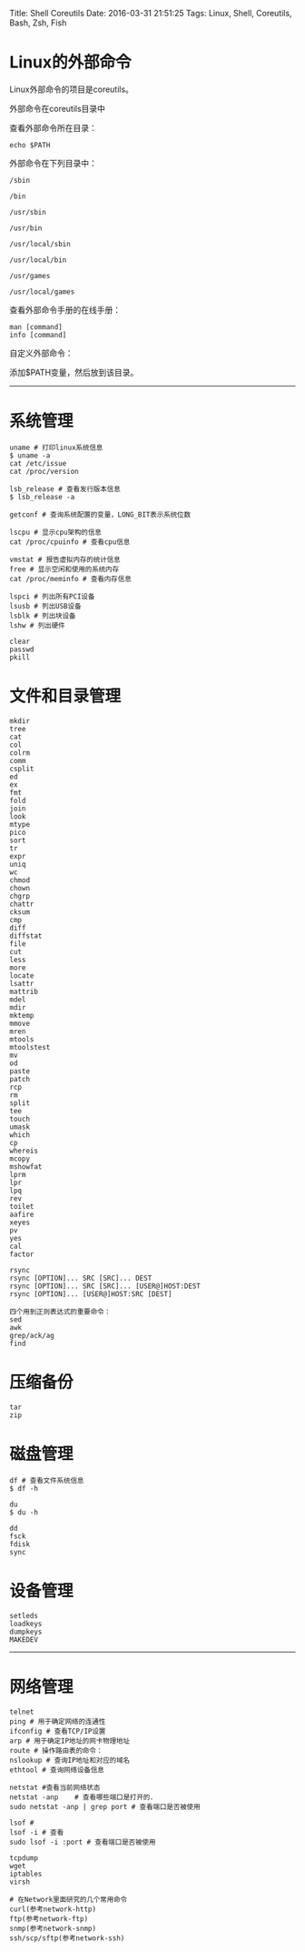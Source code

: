 Title: Shell Coreutils
Date: 2016-03-31 21:51:25
Tags: Linux, Shell, Coreutils, Bash, Zsh, Fish



# Linux的外部命令

Linux外部命令的项目是coreutils。

外部命令在coreutils目录中

查看外部命令所在目录：

    echo $PATH

外部命令在下列目录中：

    /sbin

    /bin

    /usr/sbin

    /usr/bin

    /usr/local/sbin

    /usr/local/bin

    /usr/games

    /usr/local/games

查看外部命令手册的在线手册：

    man [command]
    info [command]

自定义外部命令：

添加\$PATH变量，然后放到该目录。

***

# 系统管理

    uname # 打印linux系统信息
    $ uname -a
    cat /etc/issue
    cat /proc/version

    lsb_release # 查看发行版本信息
    $ lsb_release -a

    getconf # 查询系统配置的变量，LONG_BIT表示系统位数

    lscpu # 显示cpu架构的信息
    cat /proc/cpuinfo # 查看cpu信息

    vmstat # 报告虚拟内存的统计信息
    free # 显示空闲和使用的系统内存
    cat /proc/meminfo # 查看内存信息

    lspci # 列出所有PCI设备
    lsusb # 列出USB设备
    lsblk # 列出块设备
    lshw # 列出硬件

    clear
    passwd
    pkill

# 文件和目录管理

    mkdir
    tree
    cat
    col
    colrm
    comm
    csplit
    ed
    ex
    fmt
    fold
    join
    look
    mtype
    pico
    sort
    tr
    expr
    uniq
    wc
    chmod
    chown
    chgrp
    chattr
    cksum
    cmp
    diff
    diffstat
    file
    cut
    less
    more
    locate
    lsattr
    mattrib
    mdel
    mdir
    mktemp
    mmove
    mren
    mtools
    mtoolstest
    mv
    od
    paste
    patch
    rcp
    rm
    split
    tee
    touch
    umask
    which
    cp
    whereis
    mcopy
    mshowfat
    lprm
    lpr
    lpq
    rev
    toilet
    aafire
    xeyes
    pv
    yes
    cal
    factor

    rsync
    rsync [OPTION]... SRC [SRC]... DEST
    rsync [OPTION]... SRC [SRC]... [USER@]HOST:DEST
    rsync [OPTION]... [USER@]HOST:SRC [DEST]

    四个用到正则表达式的重要命令：
    sed
    awk
    grep/ack/ag
    find

# 压缩备份

    tar
    zip

# 磁盘管理

    df # 查看文件系统信息
    $ df -h

    du
    $ du -h

    dd
    fsck
    fdisk
    sync

# 设备管理

    setleds
    loadkeys
    dumpkeys
    MAKEDEV

***

# 网络管理

    telnet
    ping # 用于确定网络的连通性
    ifconfig # 查看TCP/IP设置
    arp # 用于确定IP地址的网卡物理地址
    route # 操作路由表的命令：
    nslookup # 查询IP地址和对应的域名
    ethtool # 查询网络设备信息

    netstat #查看当前网络状态
    netstat -anp    # 查看哪些端口是打开的．
    sudo netstat -anp | grep port # 查看端口是否被使用

    lsof #
    lsof -i # 查看
    sudo lsof -i :port # 查看端口是否被使用

    tcpdump
    wget
    iptables
    virsh

    # 在Network里面研究的几个常用命令
    curl(参考network-http)
    ftp(参考network-ftp)
    snmp(参考network-snmp)
    ssh/scp/sftp(参考network-ssh)
